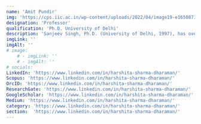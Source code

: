 ```yaml
---
name: 'Amit Pundir'
img: 'https://cps.iic.ac.in/wp-content/uploads/2022/04/image19-e1650871983363-400x442.jpg'
designation: 'Professor'
qualification: 'Ph.D. University of Delhi'
description: 'Sanjeev Singh, Ph.D. (University of Delhi, 1997), has over 20 years of experience teaching M.Sc. Informatics and specializes in networks, security, and communication technologies, with 70+ research publications. Sanjeev Singh, Ph.D. (University of Delhi, 1997), has over 20 years of experience teaching M.Sc. Informatics and specializes in networks, security, and communication technologies, with 70+ research publications.'
imgLink: ''
imgAlt: ''
# image: 
    # - imgLink: ''
    # - imgAlt: ''
# socials: 
LinkedIn: 'https://www.linkedin.com/in/harshita-sharma-dharaman/'
Scopus: 'https://www.linkedin.com/in/harshita-sharma-dharaman/'
OrcID: 'https://www.linkedin.com/in/harshita-sharma-dharaman/'
ResearchGate: 'https://www.linkedin.com/in/harshita-sharma-dharaman/'
GoogleScholar: 'https://www.linkedin.com/in/harshita-sharma-dharaman/'
Medium: 'https://www.linkedin.com/in/harshita-sharma-dharaman/'
category: 'https://www.linkedin.com/in/harshita-sharma-dharaman/'
section:  'https://www.linkedin.com/in/harshita-sharma-dharaman/'
---
```

 
 <!-- {personel.compiledContent()} -->
 <!-- [//]: This area contains content to be added in the document as md/html -->